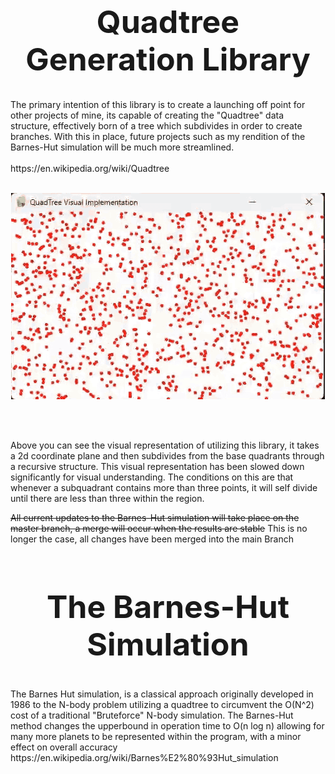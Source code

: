 <h1 align="center" style="font-size: 50px;">Quadtree Generation Library</h1>
<p1>
The primary intention of this library is to create a launching off point for other projects of mine, its capable of creating the "Quadtree" data structure, effectively born of a tree which subdivides in order to create branches. With this in place, future projects such as my rendition of the Barnes-Hut simulation will be much more streamlined.</p1>
<br></br>
https://en.wikipedia.org/wiki/Quadtree
<br></br>

<p align="center">
  <img src="QuadTree Visual Implementation.gif" alt="Quadtree Demo" />
</p>
<br></br>

<p2>Above you can see the visual representation of utilizing this library, it takes a 2d coordinate plane and then subdivides from the base quadrants through a recursive structure. This visual representation has been slowed down significantly for visual understanding. The conditions on this are that whenever a subquadrant contains more than three points, it will self divide until there are less than three within the region.  </p2>

<s>All current updates to the Barnes-Hut simulation will take place on the master branch, a merge will occur when the results are stable</s>
This is no longer the case, all changes have been merged into the main Branch

<h2 align="center" style="font-size: 50px;"> The Barnes-Hut Simulation </h2>
<p3> The Barnes Hut simulation, is a classical approach originally developed in 1986 to the N-body problem utilizing a quadtree to circumvent the O(N^2) cost of a traditional "Bruteforce" N-body simulation. The Barnes-Hut method changes the upperbound in operation time to O(n log n) allowing for many more planets to be represented within the program, with a minor effect on overall accuracy</p3>
<br>https://en.wikipedia.org/wiki/Barnes%E2%80%93Hut_simulation</br>
